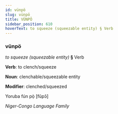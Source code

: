 ```yaml
---
id: vünpö
slug: vünpö
title: VÜNPÖ
sidebar_position: 610
hoverText: to squeeze (squeezable entity) § Verb
---
```


### vünpö

*to squeeze (squeezable entity)* **§** Verb

**Verb**: to clench/squeeze

**Noun**: clenchable/squeezable entity

**Modifier**: clenched/squeezed

Yoruba fún pọ̀ [fũpɔ̄]

*Niger-Congo Language Family*